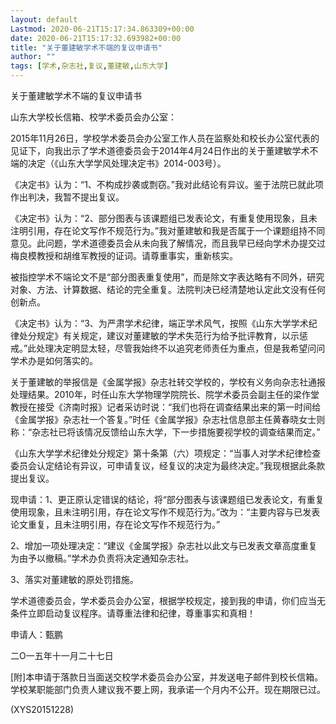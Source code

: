 ```yaml
---
layout: default
Lastmod: 2020-06-21T15:17:34.863309+00:00
date: 2020-06-21T15:17:32.693982+00:00
title: "关于董建敏学术不端的复议申请书"
author: ""
tags: [学术,杂志社,复议,董建敏,山东大学]
---
```


关于董建敏学术不端的复议申请书

山东大学校长信箱、校学术委员会办公室：

2015年11月26日，学校学术委员会办公室工作人员在监察处和校长办公室代表的见证下，向我出示了学术道德委员会于2014年4月24日作出的关于董建敏学术不端的决定（《山东大学学风处理决定书》2014-003号）。

《决定书》认为：“1、不构成抄袭或剽窃。”我对此结论有异议。鉴于法院已就此项作出判决，我暂不提出复议。

《决定书》认为：“2、部分图表与该课题组已发表论文，有重复使用现象，且未注明引用，存在论文写作不规范行为。”我对董建敏和我是否属于一个课题组持不同意见。此问题，学术道德委员会从未向我了解情况，而且我早已经向学术办提交过梅良模教授和胡维军教授的证词。请尊重事实，重新核实。

被指控学术不端论文不是“部分图表重复使用”，而是除文字表达略有不同外，研究对象、方法、计算数据、结论的完全重复。法院判决已经清楚地认定此文没有任何创新点。

《决定书》认为：“3、为严肃学术纪律，端正学术风气，按照《山东大学学术纪律处分规定》有关规定，建议对董建敏的学术失范行为给予批评教育，以示惩戒。”此处理决定明显太轻，尽管我始终不以追究老师责任为重点，但是我希望问问学术办是如何落实的。

关于董建敏的举报信是《金属学报》杂志社转交学校的，学校有义务向杂志社通报处理结果。2010年，时任山东大学物理学院院长、院学术委员会副主任的梁作堂教授在接受《济南时报》记者采访时说：“我们也将在调查结果出来的第一时间给《金属学报》杂志社一个答复。”时任《金属学报》杂志社信息部主任黄春晓女士则称：“杂志社已将该情况反馈给山东大学，下一步措施要视学校的调查结果而定。”

《山东大学学术纪律处分规定》第十条第（六）项规定：“当事人对学术纪律检查委员会认定结论有异议，可申请复议，经复议的决定为最终决定。”我现根据此条款提出复议。

现申请：1、更正原认定错误的结论，将“部分图表与该课题组已发表论文，有重复使用现象，且未注明引用，存在论文写作不规范行为。”改为：“主要内容与已发表论文重复，且未注明引用，存在论文写作不规范行为。”

2、增加一项处理决定：“建议《金属学报》杂志社以此文与已发表文章高度重复为由予以撤稿。”学术办负责将决定通知杂志社。

3、落实对董建敏的原处罚措施。

学术道德委员会，学术委员会办公室，根据学校规定，接到我的申请，你们应当无条件立即启动复议程序。请尊重法律和纪律，尊重事实和真相！

申请人：甄鹏

二O一五年十一月二十七日

[附]本申请于落款日当面送交校学术委员会办公室，并发送电子邮件到校长信箱。学校某职能部门负责人建议我不要上网，我承诺一个月内不公开。现在期限已过。

(XYS20151228)

